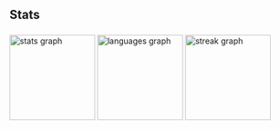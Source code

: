 <h2 align="left">Stats</h2>

###

<div align="left">
  <img src="https://github-readme-stats.vercel.app/api?username=januario86&hide_title=false&hide_rank=false&show_icons=true&include_all_commits=true&count_private=true&disable_animations=false&theme=dracula&locale=en&hide_border=false&order=1" height="150" alt="stats graph"  />
  <img src="https://github-readme-stats.vercel.app/api/top-langs?username=januario86&locale=en&hide_title=false&layout=compact&card_width=320&langs_count=5&theme=gruvbox_light&hide_border=false&order=2" height="150" alt="languages graph"  />
  <img src="https://streak-stats.demolab.com?user=januario86&locale=en&mode=daily&theme=dracula&hide_border=false&border_radius=5&order=3" height="150" alt="streak graph"  />
</div>

###
